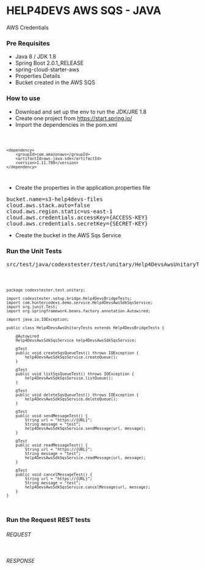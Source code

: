 # HELP4DEVS AWS SQS - JAVA
AWS Credentials

### Pre Requisites

- Java 8 / JDK 1.8
- Spring Boot 2.0.1_RELEASE
- spring-cloud-starter-aws
- Properties Details
- Bucket created in the AWS SQS

### How to use

- Download and set up the env to run the JDK/JRE 1.8
- Create one project from https://start.spring.io/
- Import the dependencies in the pom.xml

<code>

    <dependency>
        <groupId>com.amazonaws</groupId>
        <artifactId>aws-java-sdk</artifactId>
        <version>1.11.788</version>
    </dependency>

</code>

- Create the properties in the application.properties file

<pre>
bucket.name=s3-help4devs-files
cloud.aws.stack.auto=false
cloud.aws.region.static=us-east-1
cloud.aws.credentials.accessKey={ACCESS-KEY}
cloud.aws.credentials.secretKey={SECRET-KEY}
</pre>

- Create the bucket in the AWS Sqs Service

### Run the Unit Tests

<pre>
src/test/java/codexstester/test/unitary/Help4DevsAwsUnitaryTests.java
</pre>

<code>

    package codexstester.test.unitary;
    
    import codexstester.setup.bridge.Help4DevsBridgeTests;
    import com.huntercodexs.demo.service.Help4DevsAwsSdkSqsService;
    import org.junit.Test;
    import org.springframework.beans.factory.annotation.Autowired;
    
    import java.io.IOException;
    
    public class Help4DevsAwsUnitaryTests extends Help4DevsBridgeTests {
    
        @Autowired
        Help4DevsAwsSdkSqsService help4DevsAwsSdkSqsService;
    
        @Test
        public void createSqsQueueTest() throws IOException {
            help4DevsAwsSdkSqsService.createQueue();
        }
    
        @Test
        public void listSqsQueueTest() throws IOException {
            help4DevsAwsSdkSqsService.listQueue();
        }
    
        @Test
        public void deleteSqsQueueTest() throws IOException {
            help4DevsAwsSdkSqsService.deleteQueue();
        }
    
        @Test
        public void sendMessageTest() {
            String url = "https://{URL}";
            String message = "test";
            help4DevsAwsSdkSqsService.sendMessage(url, message);
        }
    
        @Test
        public void readMessageTest() {
            String url = "https://{URL}";
            String message = "test";
            help4DevsAwsSdkSqsService.readMessage(url, message);
        }
    
        @Test
        public void cancelMessageTest() {
            String url = "https://{URL}";
            String message = "test";
            help4DevsAwsSdkSqsService.cancelMessage(url, message);
        }
    }

</code>

### Run the Request REST tests

###### REQUEST

<pre>
</pre>

###### RESPONSE

<pre>
</pre>


